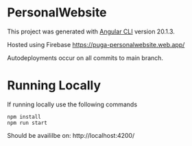 # PersonalWebsite

This project was generated with [Angular CLI](https://github.com/angular/angular-cli) version 20.1.3.

Hosted using Firebase https://puga-personalwebsite.web.app/

Autodeployments occur on all commits to main branch.

# Running Locally

If running locally use the following commands

```
npm install
npm run start
```

Should be availilbe on: http://localhost:4200/